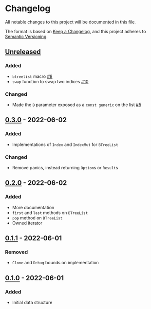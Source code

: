 # Changelog

All notable changes to this project will be documented in this file.

The format is based on [Keep a Changelog](https://keepachangelog.com/en/1.0.0/),
and this project adheres to [Semantic Versioning](https://semver.org/spec/v2.0.0.html).

## [Unreleased]

### Added

- `btreelist` macro [#8](https://github.com/jeffa5/btreelist/pull/8)
- `swap` function to swap two indices [#10](https://github.com/jeffa5/btreelist/pull/10)

### Changed

- Made the `B` parameter exposed as a `const generic` on the list [#5](https://github.com/jeffa5/btreelist/pull/5)

## [0.3.0] - 2022-06-02

### Added

- Implementations of `Index` and `IndexMut` for `BTreeList`

### Changed

- Remove panics, instead returning `Option`s or `Result`s

## [0.2.0] - 2022-06-02

### Added

- More documentation
- `first` and `last` methods on `BTreeList`
- `pop` method on `BTreeList`
- Owned iterator

## [0.1.1] - 2022-06-01

### Removed

- `Clone` and `Debug` bounds on implementation

## [0.1.0] - 2022-06-01

### Added

- Initial data structure

[unreleased]: https://github.com/jeffa5/btreelist/compare/v0.3.0...HEAD
[0.3.0]: https://github.com/jeffa5/btreelist/compare/v0.2.0...v0.3.0
[0.2.0]: https://github.com/jeffa5/btreelist/compare/v0.1.1...v0.2.0
[0.1.1]: https://github.com/jeffa5/btreelist/compare/v0.1.0...v0.1.1
[0.1.0]: https://github.com/jeffa5/btreelist/releases/tag/v0.1.0
